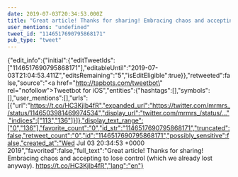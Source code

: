 ```yaml
---
date: 2019-07-03T20:34:53.000Z
title: "Great article! Thanks for sharing! Embracing chaos and accepting to lose control (which we already lost anyway). https://t.co/HC3Kjlb4fR″"
user_mentions: "undefined"
tweet_id: "1146517690795868171"
pub_type: "tweet"
---
```

{"edit_info":{"initial":{"editTweetIds":["1146517690795868171"],"editableUntil":"2019-07-03T21:04:53.411Z","editsRemaining":"5","isEditEligible":true}},"retweeted":false,"source":"<a href=\"http://tapbots.com/tweetbot\" rel=\"nofollow\">Tweetbot for iΟS</a>","entities":{"hashtags":[],"symbols":[],"user_mentions":[],"urls":[{"url":"https://t.co/HC3Kjlb4fR","expanded_url":"https://twitter.com/mrmrs_/status/1146503981469974534","display_url":"twitter.com/mrmrs_/status/…","indices":["113","136"]}]},"display_text_range":["0","136"],"favorite_count":"0","id_str":"1146517690795868171","truncated":false,"retweet_count":"0","id":"1146517690795868171","possibly_sensitive":false,"created_at":"Wed Jul 03 20:34:53 +0000 2019","favorited":false,"full_text":"Great article! Thanks for sharing! Embracing chaos and accepting to lose control (which we already lost anyway). https://t.co/HC3Kjlb4fR","lang":"en"}
